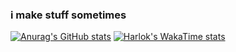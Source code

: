 ### i make stuff sometimes
[![Anurag's GitHub stats](https://github-readme-stats.vercel.app/api?username=Tibor0903&theme=dark)](https://github.com/anuraghazra/github-readme-stats)
[![Harlok's WakaTime stats](https://github-readme-stats.vercel.app/api/wakatime?username=Tibor0903&theme=dark)](https://github.com/anuraghazra/github-readme-stats)
